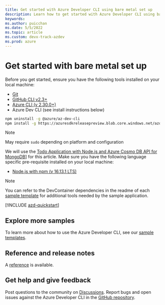 ```yaml
---
title: Get started with Azure Developer CLI using bare metal set up
description: Learn how to get started with Azure Developer CLI using bare metal set up
keywords: 
ms.author: puicchan
ms.date: 5/5/2022
ms.topic: article
ms.custom: devx-track-azdev
ms.prod: azure
---
```


# Get started with bare metal set up

Before you get started, ensure you have the following tools installed on your local machine:

- [Git](https://git-scm.com/)
- [GitHub CLI v2.3+](https://github.com/cli/cli)
- [Azure CLI (v 2.30.0+)](/cli/azure/install-azure-cli)
- Azure Dev CLI (see install instructions below)

```bash
npm uninstall -g @azure/az-dev-cli
npm install -g https://azuresdkreleasepreview.blob.core.windows.net/azd/standalone/latest/azure-az-dev-cli-latest.tgz
```
> [!NOTE]
> May require `sudo` depending on platform and configuration

We will use the [Todo Application with Node.js and Azure Cosmo DB API for MongoDB](https://github.com/azure-samples/todo-nodejs-mongo)] for this article. Make sure you have the following language specific pre-requisite installed on your local machine:
- [Node.js with npm (v 16.13.1 LTS)](https://nodejs.org/)

> [!NOTE] 
> You can refer to the DevContainer dependencies in the readme of each [sample template](azure-dev-cli-templates.md) for additional tools needed by the sample application.

[!INCLUDE [azd-quickstart](includes/azd-quickstart.md)]

## Explore more samples

To learn more about how to use the Azure Developer CLI, see our [sample templates](azure-dev-cli-templates.md).

## Reference and release notes

A [reference](azure-cli-ref) is available.

## Get help and give feedback

Post questions to the community on [Discussions](https://github.com/Azure/azure-dev/discussions). Report bugs and open issues against the Azure Developer CLI in the [GitHub repository](https://github.com/Azure/azure-dev).